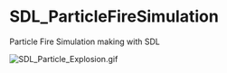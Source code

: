 # SDL_ParticleFireSimulation
Particle Fire Simulation making with SDL 


![SDL_Particle_Explosion.gif](..%2F..%2FDownloads%2FSDL_Particle_Explosion.gif)